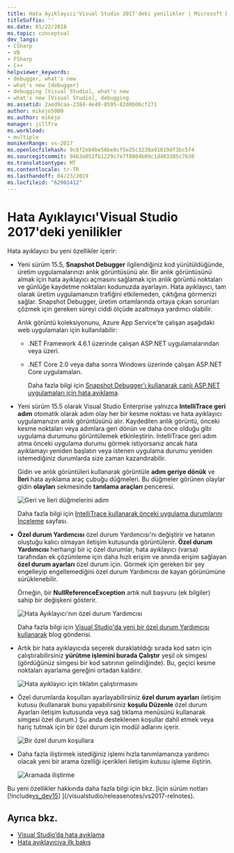 ```yaml
---
title: Hata Ayıklayıcı'Visual Studio 2017'deki yenilikler | Microsoft Docs
titleSuffix: ''
ms.date: 01/22/2018
ms.topic: conceptual
dev_langs:
- CSharp
- VB
- FSharp
- C++
helpviewer_keywords:
- debugger, what's new
- what's new [debugger]
- debugging [Visual Studio], what's new
- what's new [Visual Studio], debugging
ms.assetid: 2aed9caa-2384-4e49-8595-82d8b06cf271
author: mikejo5000
ms.author: mikejo
manager: jillfra
ms.workload:
- multiple
monikerRange: vs-2017
ms.openlocfilehash: 9c6f2eb4be56be8cf5e25c3238a91819df3bc574
ms.sourcegitcommit: 94b3a052fb1229c7e7f8804b09c1d403385c7630
ms.translationtype: MT
ms.contentlocale: tr-TR
ms.lasthandoff: 04/23/2019
ms.locfileid: "62901412"
---
```

# <a name="whats-new-for-the-debugger-in-visual-studio-2017"></a>Hata Ayıklayıcı'Visual Studio 2017'deki yenilikler

Hata ayıklayıcı bu yeni özellikler içerir:

- Yeni sürüm 15.5, **Snapshot Debugger** ilgilendiğiniz kod yürütüldüğünde, üretim uygulamalarınızı anlık görüntüsünü alır. Bir anlık görüntüsünü almak için hata ayıklayıcı açmasını sağlamak için anlık görüntü noktaları ve günlüğe kaydetme noktaları kodunuzda ayarlayın. Hata ayıklayıcı, tam olarak üretim uygulamanızın trafiğini etkilemeden, çıktığına görmenizi sağlar. Snapshot Debugger, üretim ortamlarında ortaya çıkan sorunları çözmek için gereken süreyi ciddi ölçüde azaltmaya yardımcı olabilir.

    Anlık görüntü koleksiyonunu, Azure App Service'te çalışan aşağıdaki web uygulamaları için kullanılabilir:

  * .NET Framework 4.6.1 üzerinde çalışan ASP.NET uygulamalarından veya üzeri.
  * .NET Core 2.0 veya daha sonra Windows üzerinde çalışan ASP.NET Core uygulamaları.

    Daha fazla bilgi için [Snapshot Debugger'ı kullanarak canlı ASP.NET uygulamaları için hata ayıklama](../debugger/debug-live-azure-applications.md).

- Yeni sürüm 15.5 olarak Visual Studio Enterprise yalnızca **IntelliTrace geri adım** otomatik olarak adım olay her bir kesme noktası ve hata ayıklayıcı uygulamanızın anlık görüntüsünü alır. Kaydedilen anlık görüntü, önceki kesme noktaları veya adımlara geri dönün ve daha önce olduğu gibi uygulama durumunu görüntülemek etkinleştirin. IntelliTrace geri adım atma önceki uygulama durumu görmek istiyorsanız ancak hata ayıklamayı yeniden başlatın veya istenen uygulama durumu yeniden istemediğiniz durumlarda size zaman kazandırabilir.

    Gidin ve anlık görüntüleri kullanarak görüntüle **adım geriye dönük** ve **İleri** hata ayıklama araç çubuğu düğmeleri. Bu düğmeler görünen olaylar gidin **olayları** sekmesinde **tanılama araçları** penceresi.

    ![Geri ve İleri düğmelerini adım](../debugger/media/intellitrace-step-back-icons-description.png  "adım geri ve İleri düğmelerini")

    Daha fazla bilgi için [IntelliTrace kullanarak önceki uygulama durumlarını İnceleme](../debugger/view-historical-application-state.md) sayfası.

- **Özel durum Yardımcısı** özel durum Yardımcısı'nı değiştirir ve hatanın oluştuğu kalıcı olmayan iletişim kutusunda görüntülenir. **Özel durum Yardımcısı** herhangi bir iç özel durumlar, hata ayıklayıcı (varsa) tarafından ek çözümleme için daha hızlı erişim ve anında erişim sağlayan **özel durum ayarları** özel durum için. Görmek için gereken bir şey engelleyip engellemediğini özel durum Yardımcısı de kayan görünümüne sürüklenebilir.

    Örneğin, bir **NullReferenceException** artık null başvuru (ek bilgiler) sahip bir değişkeni gösterir.

    ![Hata Ayıklayıcı'nın özel durum Yardımcısı](../debugger/media/dbg-exception-helper.png "DbgExceptionHelper")

    Daha fazla bilgi için [Visual Studio'da yeni bir özel durum Yardımcısı kullanarak](https://blogs.msdn.microsoft.com/visualstudioalm/2016/03/31/using-the-new-exception-helper-in-visual-studio-15-preview/) blog gönderisi.

- Artık bir hata ayıklayıcıda seçerek duraklatıldığı sırada kod satırı için çalıştırabilirsiniz **yürütme işlemini burada Çalıştır** yeşil ok simgesi (gördüğünüz simgesi bir kod satırının gelindiğinde). Bu, geçici kesme noktaları ayarlama gereğini ortadan kaldırır.

    ![Hata ayıklayıcı için tıklatın çalıştırmasını](../debugger/media/dbg-run-to-click.png "DbgRunToClick")

- Özel durumlarda koşulları ayarlayabilirsiniz **özel durum ayarları** iletişim kutusu (kullanarak bunu yapabilirsiniz **koşulu Düzenle** özel durum Ayarları iletişim kutusunda veya sağ tıklama menüsünü kullanarak simgesi özel durum.) Şu anda desteklenen koşullar dahil etmek veya hariç tutmak için bir özel durum için modül adlarını içerir.

    ![Bir özel durum koşullara](../debugger/media/dbg-conditional-exception.png "DbgConditionalException")

- Daha fazla iliştirmek istediğiniz işlemi hızla tanımlamanıza yardımcı olacak yeni bir arama özelliği içerikleri iletişim kutusu işleme iliştirin.

    ![Aramada iliştirme](../debugger/media/dbg-attach-to-process-search.png "DbgAttachToProcessSearch")

Bu yeni özellikler hakkında daha fazla bilgi için bkz. [için sürüm notları [!include[vs_dev15](../misc/includes/vs_dev15_md.md)] ](/visualstudio/releasenotes/vs2017-relnotes).

## <a name="see-also"></a>Ayrıca bkz.

- [Visual Studio’da hata ayıklama](../debugger/index.md)
- [Hata ayıklayıcıya ilk bakış](../debugger/debugger-feature-tour.md)
